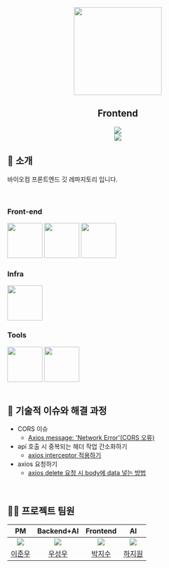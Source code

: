 <div align="center">

<!-- logo -->
<img src="https://avatars.githubusercontent.com/u/131945290?v=4" width="200"/>

## Frontend

[<img src="https://img.shields.io/badge/-readme.md-important?style=flat&logo=google-chrome&logoColor=white" />]() 
<br/> [<img src="https://img.shields.io/badge/프로젝트 기간-2025.02.11~-fab2ac?style=flat&logo=&logoColor=white" />]()

</div> 

## 📝 소개
바이오컴 프론트엔드 깃 레파지토리 입니다.

<br />
<!--
추후 작성!
### 화면 구성

|화면 명|
|:---:|
|<img src="https://user-images.githubusercontent.com/80824750/208456048-acbf44a8-cd71-4132-b35a-500047adbe1c.gif" width="450"/>|
|화면에 대한 설명을 입력합니다.|


|화면 명|
|:---:|
|<img src="https://user-images.githubusercontent.com/80824750/208456234-fb5fe434-aa65-4d7a-b955-89098d5bbe0b.gif" width="450"/>|
|화면에 대한 설명을 입력합니다.|
-->

<br />

## ⚙ 기술 스택
<!--필요한 기술 스택에 대한 logo는 [skills 폴더](/skills/)에서 다운로드 받을 수 있습니다.-->
### Front-end
<div>
<img src="https://github.com/yewon-Noh/readme-template/blob/main/skills/JavaScript.png?raw=true" width="80">
<img src="https://github.com/yewon-Noh/readme-template/blob/main/skills/React.png?raw=true" width="80">
<img src="https://github.com/yewon-Noh/readme-template/blob/main/skills/JWT.png?raw=true" width="80">
</div>

### Infra
<div>
<img src="https://github.com/yewon-Noh/readme-template/blob/main/skills/AWSEC2.png?raw=true" width="80">
</div>

### Tools
<div>
<img src="https://github.com/yewon-Noh/readme-template/blob/main/skills/Github.png?raw=true" width="80">
<img src="https://github.com/yewon-Noh/readme-template/blob/main/skills/Notion.png?raw=true" width="80">
</div>

<br />

## 🤔 기술적 이슈와 해결 과정
- CORS 이슈
    - [Axios message: 'Network Error'(CORS 오류)](https://leeseong010.tistory.com/117)
- api 호출 시 중복되는 헤더 작업 간소화하기
    - [axios interceptor 적용하기](https://leeseong010.tistory.com/133)
- axios 요청하기
    - [axios delete 요청 시 body에 data 넣는 방법](https://leeseong010.tistory.com/111)

<br />

## 💁‍♂️ 프로젝트 팀원
|PM|Backend+AI|Frontend|AI|
|:---:|:---:|:---:|:---:|
| ![](https://github.com/BiocomKR.png?size=100) | ![](https://github.com/biosungwoo.png?size=100) | ![](https://github.com/biocomJisoo.png?size=100) | ![](https://github.com/JiwonBiocom.png?size=100) |
|[이준우](https://github.com/yewon-Noh)|[우성우](https://github.com/biosungwoo)|[박지수](https://github.com/biocomJisoo)|[하지원](https://github.com/JiwonBiocom)|

